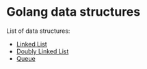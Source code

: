 # Golang data structures

List of data structures:

- [Linked List](https://github.com/zhikiri/data-structs/tree/master/linkedlist)
- [Doubly Linked List](https://github.com/zhikiri/data-structs/tree/master/doublylinkedlist)
- [Queue](https://github.com/zhikiri/data-structs/tree/master/Queue)
